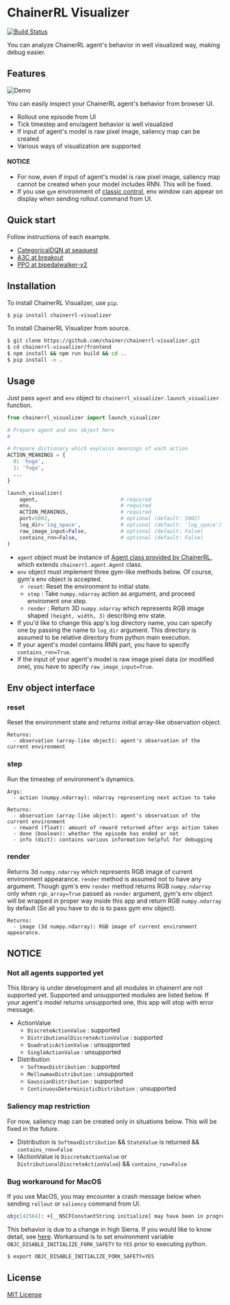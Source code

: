 # ChainerRL Visualizer

[![Build Status](https://travis-ci.org/chainer/chainerrl-visualizer.svg?branch=master)](https://travis-ci.org/chainer/chainerrl-visualizer)

You can analyze ChainerRL agent's behavior in well visualized way, making debug easier.

## Features
![Demo](images/demo.gif)

You can easily inspect your ChainerRL agent's behavior from browser UI.

- Rollout one episode from UI
- Tick timestep and env/agent behavior is well visualized
- If input of agent's model is raw pixel image, saliency map can be created
- Various ways of visualization are supported

#### NOTICE
- For now, even if input of agent's model is raw pixel image, saliency map cannot be created when your model includes RNN. This will be fixed.
- If you use `gym` environment of [classic control](https://github.com/openai/gym/tree/master/gym/envs/classic_control), env window can appear on display when sending rollout command from UI.

## Quick start
Follow instructions of each example.
- [CategoricalDQN at seaquest](examples/categorical_dqn_seaquest)
- [A3C at breakout](examples/a3c_breakout)
- [PPO at bipedalwalker-v2](examples/ppo_bipedalwalker_v2)

## Installation
To install ChainerRL Visualizer, use `pip`.

```sh
$ pip install chainerrl-visualizer
```

To install ChainerRL Visualizer from source.

```sh
$ git clone https://github.com/chainer/chainerrl-visualizer.git
$ cd chainerrl-visualizer/frontend
$ npm install && npm run build && cd ..
$ pip install -e .
```

## Usage
Just pass `agent` and `env` object to `chainerrl_visualizer.launch_visualizer` function.
```python
from chainerrl_visualizer import launch_visualizer

# Prepare agent and env object here
#

# Prepare dictionary which explains meanings of each action
ACTION_MEANINGS = {
  0: 'hoge',
  1: 'fuga',
  ...
}

launch_visualizer(
    agent,                           # required
    env,                             # required
    ACTION_MEANINGS,                 # required
    port=5002,                       # optional (default: 5002)
    log_dir='log_space',             # optional (default: 'log_space')
    raw_image_input=False,           # optional (default: False)
    contains_rnn=False,              # optional (default: False)
)
```
- `agent` object must be instance of [Agent class provided by ChainerRL](https://github.com/chainer/chainerrl/tree/master/chainerrl/agents), which extends `chainerrl.agent.Agent` class.
- `env` object must implement three gym-like methods below. Of course, gym's env object is accepted.
  - `reset`: Reset the environment to initial state.
  - `step` : Take `numpy.ndarray` action as argument, and proceed enviroment one step.
  - `render` : Return 3D `numpy.ndarray` which represents RGB image shaped `(height, width, 3)` describing env state.
- If you'd like to change this app's log directory name, you can specify one by passing the name to `log_dir` argument.
  This directory is assumed to be relative directory from python main execution.
- If your agent's model contains RNN part, you have to specify `contains_rnn=True`.
- If the input of your agent's model is raw image pixel data (or modified one), you have to specify `raw_image_input=True`.

## Env object interface
### reset
Reset the environment state and returns initial array-like observation object.
```
Returns:
  - observation (array-like object): agent's observation of the current environment
```

### step
Run the timestep of environment's dynamics.
```
Args:
  - action (numpy.ndarray): ndarray representing next action to take

Returns:
  - observation (array-like object): agent's observation of the current environment
  - reward (float): amount of reward returned after args action taken
  - done (boolean): whether the episode has ended or not
  - info (dict): contains various information helpful for debugging
```

### render
Returns 3d `numpy.ndarray` which represents RGB image of current environment appearance.
`render` method is assumed not to have any argument.
Though gym's env `render` method returns RGB `numpy.ndarray` only when `rgb_array=True` passed as `render` argument,
gym's env object will be wrapped in proper way inside this app and return RGB `numpy.ndarray` by default (So all you have to do is to pass gym env object).
```
Returns:
  - image (3d numpy.ndarray): RGB image of current environment appearance.
```

## NOTICE
### Not all agents supported yet
This library is under development and all modules in chainerrl are not supported yet.
Supported and unsupported modules are listed below.
If your agent's model returns unsupported one, this app will stop with error message.
- ActionValue
  - `DiscreteActionValue` : supported
  - `DistributionalDiscreteActionValue` : supported
  - `QuadraticActionValue` : unsupported
  - `SingleActionValue` : unsupported
- Distribution
  - `SoftmaxDistribution` : supported
  - `MellowmaxDistribution` : unsupported
  - `GaussianDistribution` : supported
  - `ContinuousDeterministicDistribution` : unsupported

### Saliency map restriction
For now, saliency map can be created only in situations below. This will be fixed in the future.
- Distribution is `SoftmaxDistribution` && `StateValue` is returned && `contains_rnn=False`
- (ActionValue is `DiscreteActionValue` or `DistributionalDiscreteActionValue`) && `contains_run=False`

### Bug workaround for MacOS
If you use MacOS, you may encounter a crash message below when sending `rollout` or `saliency` command from UI.
```bash
objc[42564]: +[__NSCFConstantString initialize] may have been in progress in another thread when fork() was called. We cannot safely call it or ignore it in the fork() child process. Crashing instead. Set a breakpoint on objc_initializeAfterForkError to debug.
```
This behavior is due to a change in high Sierra. If you would like to know detail, see [here](https://bugs.python.org/issue33725).
Workaround is to set environment variable `OBJC_DISABLE_INITIALIZE_FORK_SAFETY` to `YES` prior to executing python.
```bash
$ export OBJC_DISABLE_INITIALIZE_FORK_SAFETY=YES
```

## License

[MIT License](LICENSE)

